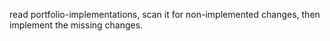 read portfolio-implementations, scan it for non-implemented changes, then implement the missing changes.